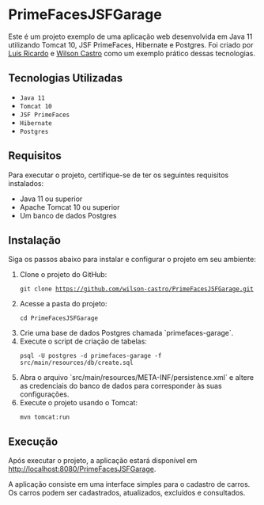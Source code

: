 

<h1>PrimeFacesJSFGarage</h1>

<p>
    Este é um projeto exemplo de uma aplicação web desenvolvida em Java 11 utilizando Tomcat 10, JSF PrimeFaces, Hibernate e Postgres. Foi criado por <a href="https://github.com/Luisricardo2825">Luis Ricardo</a> e <a href="https://github.com/wilson-castro">Wilson Castro</a> como um exemplo prático dessas tecnologias.
</p>

<h2>Tecnologias Utilizadas</h2>

<ul>
    <li><code>Java 11</code></li>
    <li><code>Tomcat 10</code></li>
    <li><code>JSF PrimeFaces</code></li>
    <li><code>Hibernate</code></li>
    <li><code>Postgres</code></li>
</ul>

<h2>Requisitos</h2>

<p>
    Para executar o projeto, certifique-se de ter os seguintes requisitos instalados:
</p>

<ul>
    <li>Java 11 ou superior</li>
    <li>Apache Tomcat 10 ou superior</li>
    <li>Um banco de dados Postgres</li>
</ul>

<h2>Instalação</h2>

<p>
    Siga os passos abaixo para instalar e configurar o projeto em seu ambiente:
</p>

<ol>
<li>Clone o projeto do GitHub:</li>

<code>git clone https://github.com/wilson-castro/PrimeFacesJSFGarage.git</code>

<li>Acesse a pasta do projeto:</li>

<code>cd PrimeFacesJSFGarage</code>

  <li>Crie uma base de dados Postgres chamada `primefaces-garage`.</li>

  <li>Execute o script de criação de tabelas:</li>

<code>psql -U postgres -d primefaces-garage -f src/main/resources/db/create.sql</code>

  <li>Abra o arquivo `src/main/resources/META-INF/persistence.xml` e altere as credenciais do banco de dados para corresponder às suas configurações.</li>

  <li>Execute o projeto usando o Tomcat:</li>

<code>mvn tomcat:run</code>

</ol>

<h2>Execução</h2>

<p>
    Após executar o projeto, a aplicação estará disponível em <a href="http://localhost:8080/PrimeFacesJSFGarage">http://localhost:8080/PrimeFacesJSFGarage</a>.
</p>

<p>
    A aplicação consiste em uma interface simples para o cadastro de carros. Os carros podem ser cadastrados, atualizados, excluídos e consultados.
</p>
